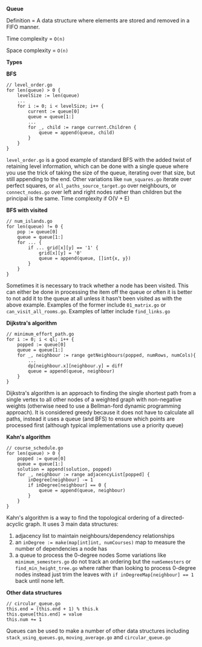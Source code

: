 **Queue**

Definition = A data structure where elements are stored and removed in a FIFO manner.

Time complexity = `O(n)`

Space complexity = `O(n)`

**Types**

**BFS**
```
// level_order.go
for len(queue) > 0 {
    levelSize := len(queue)
    ...
    for i := 0; i < levelSize; i++ {
        current := queue[0]
        queue = queue[1:]
        ...
        for _, child := range current.Children {
            queue = append(queue, child)
        }
    }
}
```
`level_order.go` is a good example of standard BFS with the added twist of retaining level information, which can be done with a single queue where you use the trick of taking the size of the queue, iterating over that size, but still appending to the end. Other variations like `num_squares.go` iterate over perfect squares, or `all_paths_source_target.go` over neighbours, or `connect_nodes.go` over left and right nodes rather than children but the principal is the same. Time complexity if O(V + E)

**BFS with visited**
```
// num_islands.go
for len(queue) != 0 {
    pop := queue[0]
    queue = queue[1:]
    for ... {
        if ... grid[x][y] == '1' {
            grid[x][y] = '0'
            queue = append(queue, []int{x, y})
        }
    }
}
```
Sometimes it is necessary to track whether a node has been visited. This can either be done in processing the item off the queue or often it is better to not add it to the queue at all unless it hasn't been visited as with the above example. Examples of the former include `01_matrix.go` or `can_visit_all_rooms.go`. Examples of latter include `find_links.go`

**Dijkstra's algorithm**
```
// minimum_effort_path.go
for i := 0; i < ql; i++ {
    popped := queue[0]
    queue = queue[1:]
    for _, neighbour := range getNeighbours(popped, numRows, numCols){
        ...
        dp[neighbour.x][neighbour.y] = diff
        queue = append(queue, neighbour)
    }
}
```
Dijkstra's algorithm is an approach to finding the single shortest path from a single vertex to all other nodes of a weighted graph with non-negative weights (otherwise need to use a Bellman-ford dynamic programming approach). It is considered greedy because it does not have to calculate all paths, instead it uses a queue (and BFS) to ensure which points are processed first (although typical implementations use a priority queue)

**Kahn's algorithm**
```
// course_schedule.go
for len(queue) > 0 {
    popped := queue[0]
    queue = queue[1:]
    solution = append(solution, popped)
    for _, neighbour := range adjacencyList[popped] {
        inDegree[neighbour] -= 1
        if inDegree[neighbour] == 0 {
            queue = append(queue, neighbour)
        }
    }
}
```
Kahn's algorithm is a way to find the topological ordering of a directed-acyclic graph. It uses 3 main data structures: 
1. adjacency list to maintain neighbours/dependency relationships 
2. an `inDegree := make(map[int]int, numCourses)` map to measure the number of dependencies a node has
3. a queue to process the 0-degree nodes
Some variations like `minimum_semesters.go` do not track an ordering but the `numSemesters` or `find_min_height_tree.go` where rather than looking to process 0-degree nodes instead just trim the leaves with `if inDegreeMap[neighbour] == 1` back until none left.

**Other data structures**
```
// circular_queue.go
this.end = (this.end + 1) % this.k
this.queue[this.end] = value
this.num += 1
```
Queues can be used to make a number of other data structures including `stack_using_queues.go`, `moving_average.go` and `circular_queue.go`
